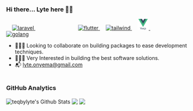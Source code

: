 ### Hi there... Lyte here 👋🏾


<p align="left" style="margin-right: 50px;">&nbsp;&nbsp;&nbsp; 
  <a href="https://laravel.com/" target="_blank" rel="noreferrer" style="margin-right: 100px;"> 
    <img src="https://laravel.com/img/logomark.min.svg" alt="laravel" width="30" height="30"/>
  </a> &nbsp;&nbsp;&nbsp;
  <a href="https://flutter.dev" target="_blank" rel="noreferrer"> 
    <img src="https://www.vectorlogo.zone/logos/flutterio/flutterio-icon.svg" alt="flutter" width="30" height="30"/> 
  </a>&nbsp;&nbsp;&nbsp;
  <a href="https://tailwindcss.com/" target="_blank" rel="noreferrer"> 
    <img src="https://www.vectorlogo.zone/logos/tailwindcss/tailwindcss-icon.svg" alt="tailwind" width="30" height="30"/> 
  </a> &nbsp;&nbsp;&nbsp;
  <a href="https://vuejs.org/" target="_blank" rel="noreferrer"> 
    <img src="https://raw.githubusercontent.com/devicons/devicon/master/icons/vuejs/vuejs-original-wordmark.svg" alt="vuejs" width="30" height="30"/> 
  </a> &nbsp;&nbsp;&nbsp;
  <a href="https://golang.org" target="_blank" rel="noreferrer">
    <img src="https://www.vectorlogo.zone/logos/golang/golang-icon.svg" alt="golang" width="30" height="30"/> 
  </a>
</p>

-  👨🏾‍🔧 Looking to collaborate on building packages to ease development techniques.
-  👨🏾‍💻 Very Interested in building the best software solutions.
-  📬 [lyte.onyema@gmail.com](mailto:lyte.onyema@gmail.com) 

#
### GitHub Analytics
<img align="center" alt="teqbylyte's Github Stats" src="https://github-readme-stats.vercel.app/api?username=teqbylyte&show_icons=true&hide_border=true&theme=algolia&count_private=true&hide=issues,contribs"/>
<img align="center" height="180em" src="https://github-readme-stats-eight-theta.vercel.app/api/top-langs/?username=teqbylyte&layout=compact&langs_count=10&theme=algolia&hide_border=true"/>
<img align="center" width="50%" src="https://github-readme-streak-stats.herokuapp.com/?user=teqbylyte&langs_count=10&show_icons=true&locale=en&layout=compact&theme=algolia&line_height=0&hide_border=true" />



#

<!-- <p>
  &nbsp;&nbsp;&nbsp;
  <a href="https://twitter.com/blvcklyte" target="blank">
    <img align="center" src="https://raw.githubusercontent.com/rahuldkjain/github-profile-readme-generator/master/src/images/icons/Social/twitter.svg" alt="teqbylyte twitter" height="20" width="20" />
  </a> &nbsp;&nbsp;&nbsp;
  <a href="https://instagram.com/blvcklyte" target="blank">
    <img align="center" src="https://raw.githubusercontent.com/rahuldkjain/github-profile-readme-generator/master/src/images/icons/Social/instagram.svg" alt="teqbylyte instagram" height="20" width="20" />
  </a> &nbsp;&nbsp;&nbsp;
  <a href="https://www.linkedin.com/in/teqbylyte/" target="blank">
    <img align="center" src="https://raw.githubusercontent.com/rahuldkjain/github-profile-readme-generator/master/src/images/icons/Social/linked-in-alt.svg" alt="teqbylyte linkedin" height="20" width="20" />
  </a>
</p> -->

<!---
teqbylyte/teqbylyte is a ✨ special ✨ repository because its `README.md` (this file) appears on your GitHub profile.
You can click the Preview link to take a look at your changes.
--->
